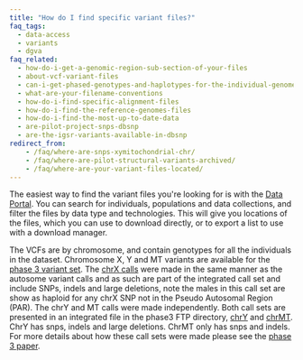 ```yaml
---
title: "How do I find specific variant files?"
faq_tags:
  - data-access
  - variants
  - dgva
faq_related:
  - how-do-i-get-a-genomic-region-sub-section-of-your-files
  - about-vcf-variant-files
  - can-i-get-phased-genotypes-and-haplotypes-for-the-individual-genomes
  - what-are-your-filename-conventions
  - how-do-i-find-specific-alignment-files
  - how-do-i-find-the-reference-genomes-files
  - how-do-i-find-the-most-up-to-date-data
  - are-pilot-project-snps-dbsnp
  - are-the-igsr-variants-available-in-dbsnp 
redirect_from:
    - /faq/where-are-snps-xymitochondrial-chr/
    - /faq/where-are-pilot-structural-variants-archived/
    - /faq/where-are-your-variant-files-located/
---
```


The easiest way to find the variant files you're looking for is with the [Data Portal](https://www.internationalgenome.org/data-portal/sample). You can search for individuals, populations and data collections, and filter the files by data type and technologies. This will give you locations of the files, which you can use to download directly, or to export a list to use with a download manager.

The VCFs are by chromosome, and contain genotypes for all the individuals in the dataset.
Chromosome X, Y and MT variants are available for the [phase 3 variant set](http://ftp.1000genomes.ebi.ac.uk/vol1/ftp/release/20130502/). The [chrX calls](
http://ftp.1000genomes.ebi.ac.uk/vol1/ftp/release/20130502/ALL.chrX.phase3_shapeit2_mvncall_integrated_v1b.20130502.genotypes.vcf.gz) were made in the same manner as the autosome variant calls and as such are part of the integrated call set and include SNPs, indels and large deletions, note the males in this call set are show as haploid for any chrX SNP not in the Pseudo Autosomal Region (PAR). The chrY and MT calls were made independently. Both call sets are presented in an integrated file in the phase3 FTP directory, [chrY](http://ftp.1000genomes.ebi.ac.uk/vol1/ftp/release/20130502/ALL.chrY.phase3_integrated_v2a.20130502.genotypes.vcf.gz) and [chrMT](http://ftp.1000genomes.ebi.ac.uk/vol1/ftp/release/20130502/ALL.chrMT.phase3_callmom-v0_4.20130502.genotypes.vcf.gz). ChrY has snps, indels and large deletions. ChrMT only has snps and indels.  For more details about how these call sets were made please see the [phase 3 paper](http://www.nature.com/nature/journal/v526/n7571/full/nature15393.html).
